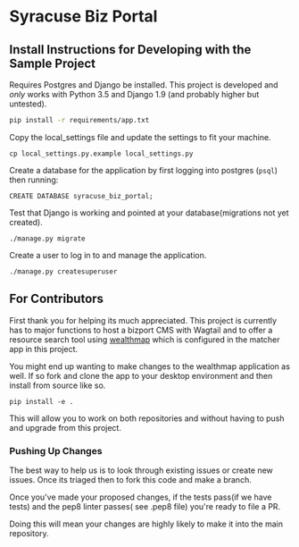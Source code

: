 # Syracuse Biz Portal


## Install Instructions for Developing with the Sample Project


Requires Postgres and Django be installed.  This project is developed and *only* works with Python 3.5 and Django 1.9 (and probably higher but untested).

```bash
pip install -r requirements/app.txt
```

Copy the local_settings file and update the settings to fit your machine.

```
cp local_settings.py.example local_settings.py
```

Create a database for the application by first logging into postgres (`psql`) then running:

```
CREATE DATABASE syracuse_biz_portal;
```

Test that Django is working and pointed at your database(migrations not yet created).

```
./manage.py migrate
```

Create a user to log in to and manage the application.

```
./manage.py createsuperuser
```

## For Contributors

First thank you for helping its much appreciated.  This project is currently has to major functions to host a bizport CMS with Wagtail and to offer a resource search tool using [wealthmap](https://github.com/codeforamerica/wealthmap) which is configured in the matcher app in this project.

You might end up wanting to make changes to the wealthmap application as well.  If so fork and clone the app to your desktop environment and then install from source like so.

```
pip install -e .
```

This will allow you to work on both repositories and without having to push and upgrade from this project.


### Pushing Up Changes

The best way to help us is to look through existing issues or create new issues. Once its triaged then to fork this code and make a branch.


Once you've made your proposed changes, if the tests pass(if we have tests) and the pep8 linter passes( see .pep8 file) you're ready to file a PR.


Doing this will mean your changes are highly likely to make it into the main repository.

